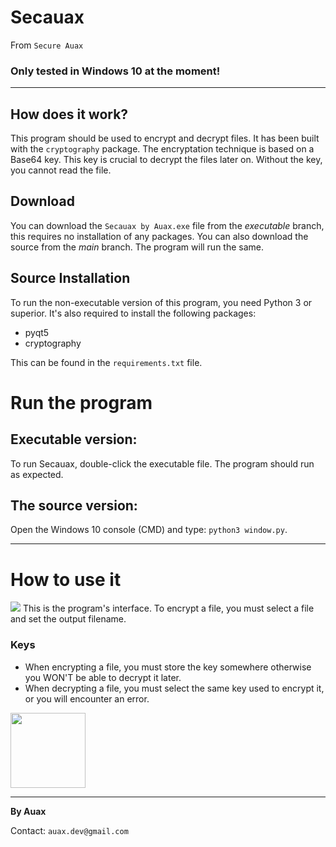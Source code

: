 # Secauax
From `Secure Auax`

### Only tested in Windows 10 at the moment!
---
## How does it work?
This program should be used to encrypt and decrypt files.
It has been built with the `cryptography` package. The encryptation technique is based on a Base64 key. This key is crucial to decrypt the files later on. 
Without the key, you cannot read the file.

## Download
You can download the `Secauax by Auax.exe` file from the *executable* 
branch, this requires no installation of any packages.
You can also download the source from the *main* branch.
The program will run the same.

## Source Installation
To run the non-executable version of this program, you need Python 3 
or superior. It's also required to install the following packages:
* pyqt5
* cryptography

This can be found in the `requirements.txt` file.

# Run the program
## Executable version:
To run Secauax, double-click the executable file. The program should run as expected.

## The source version:
Open the Windows 10 console (CMD) and type: `python3 window.py`.

---
# How to use it
<img src="https://user-images.githubusercontent.com/16353807/122674238-7ae48280-d1d4-11eb-81d2-cc49cebcf233.png" />
This is the program's interface. To encrypt a file, you must select a file and set the output filename.

### Keys
* When encrypting a file, you must store the key somewhere otherwise you WON'T be able to decrypt it later.
* When decrypting a file, you must select the same key used to encrypt it, or you will encounter an error. 
<img src="https://user-images.githubusercontent.com/16353807/122674252-8e8fe900-d1d4-11eb-9a72-e9e8174c17c1.png" height="120"/>

---
**By Auax**

Contact: `auax.dev@gmail.com`
